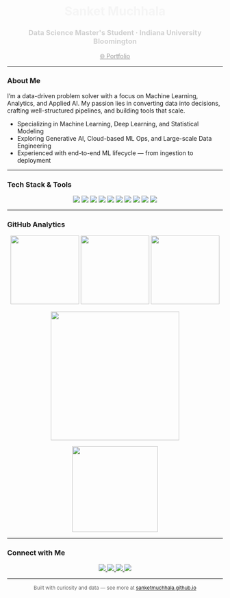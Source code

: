 <h1 align="center" style="color: #f5f5f5;">Sanket Muchhala</h1>
<h3 align="center" style="color: #d0d0d0;">Data Science Master's Student · Indiana University Bloomington</h3>

<p align="center">
  <a href="https://sanketmuchhala.github.io" target="_blank" style="color:#999;">🌐 Portfolio</a>
</p>

---

### About Me

I’m a data-driven problem solver with a focus on Machine Learning, Analytics, and Applied AI. My passion lies in converting data into decisions, crafting well-structured pipelines, and building tools that scale.

- Specializing in Machine Learning, Deep Learning, and Statistical Modeling
- Exploring Generative AI, Cloud-based ML Ops, and Large-scale Data Engineering
- Experienced with end-to-end ML lifecycle — from ingestion to deployment

---

### Tech Stack & Tools

<p align="center">
  <img src="https://img.shields.io/badge/Python-FFD43B?style=for-the-badge&logo=python&logoColor=black"/>
  <img src="https://img.shields.io/badge/R-276DC3?style=for-the-badge&logo=r&logoColor=white"/>
  <img src="https://img.shields.io/badge/Java-ED8B00?style=for-the-badge&logo=java&logoColor=white"/>
  <img src="https://img.shields.io/badge/Django-092E20?style=for-the-badge&logo=django&logoColor=white"/>
  <img src="https://img.shields.io/badge/Flask-000000?style=for-the-badge&logo=flask&logoColor=white"/>
  <img src="https://img.shields.io/badge/PostgreSQL-4169E1?style=for-the-badge&logo=postgresql&logoColor=white"/>
  <img src="https://img.shields.io/badge/AWS-232F3E?style=for-the-badge&logo=amazon-aws&logoColor=white"/>
  <img src="https://img.shields.io/badge/Git-F05033?style=for-the-badge&logo=git&logoColor=white"/>
  <img src="https://img.shields.io/badge/Linux-FCC624?style=for-the-badge&logo=linux&logoColor=black"/>
  <img src="https://img.shields.io/badge/Heroku-430098?style=for-the-badge&logo=heroku&logoColor=white"/>
</p>

---

### GitHub Analytics

<p align="center">
  <img src="https://github-readme-stats.vercel.app/api?username=sanketmuchhala&show_icons=true&theme=tokyonight&count_private=true" height="160em" />
  <img src="https://github-readme-streak-stats.herokuapp.com/?user=sanketmuchhala&theme=tokyonight&hide_border=false" height="160em" />
  <img src="https://github-readme-stats.vercel.app/api/top-langs/?username=sanketmuchhala&layout=compact&theme=tokyonight&langs_count=8" height="160em"/>
</p>

<p align="center">
  <img src="https://github-readme-activity-graph.vercel.app/graph?username=sanketmuchhala&theme=tokyo-night&hide_border=true" height="300em" />
</p>

<p align="center">
  <img src="https://github-contribution-stats.vercel.app/api/?username=sanketmuchhala&theme=tokyo-night&show_icons=true" height="200em" />
</p>

---

### Connect with Me

<p align="center">
  <a href="https://www.linkedin.com/in/sanketmuchhala/" target="_blank">
    <img src="https://img.shields.io/badge/LinkedIn-0A66C2?style=for-the-badge&logo=linkedin&logoColor=white"/>
  </a>
  <a href="https://twitter.com/sanketmuchhala" target="_blank">
    <img src="https://img.shields.io/badge/Twitter-1DA1F2?style=for-the-badge&logo=twitter&logoColor=white"/>
  </a>
  <a href="https://www.instagram.com/sanket.muchhala/" target="_blank">
    <img src="https://img.shields.io/badge/Instagram-833AB4?style=for-the-badge&logo=instagram&logoColor=white"/>
  </a>
  <a href="https://github.com/sanketmuchhala" target="_blank">
    <img src="https://img.shields.io/badge/GitHub-171515?style=for-the-badge&logo=github&logoColor=white"/>
  </a>
</p>

---

<p align="center" style="color:#666;"><sub>Built with curiosity and data — see more at <a href="https://sanketmuchhala.github.io" target="_blank">sanketmuchhala.github.io</a></sub></p>
